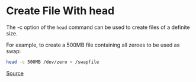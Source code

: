 # Create File With head

The -c option of the `head` command can be used to create files of a definite size.

For example, to create a 500MB file containing all zeroes to be used as swap: 

```bash
head -c 500MB /dev/zero > /swapfile
```

[Source](https://eklitzke.org/the-cult-of-dd)
